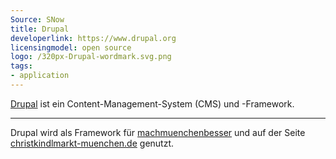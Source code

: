 ```yaml
---
Source: SNow
title: Drupal
developerlink: https://www.drupal.org
licensingmodel: open source
logo: /320px-Drupal-wordmark.svg.png
tags:
- application
---
```

[Drupal](https://www.drupal.org) ist ein Content-Management-System (CMS) und -Framework. 

---


Drupal wird als Framework für [machmuenchenbesser](mark-a-spot) und auf der Seite [christkindlmarkt-muenchen.de](https://www.christkindlmarkt-muenchen.de) genutzt.
